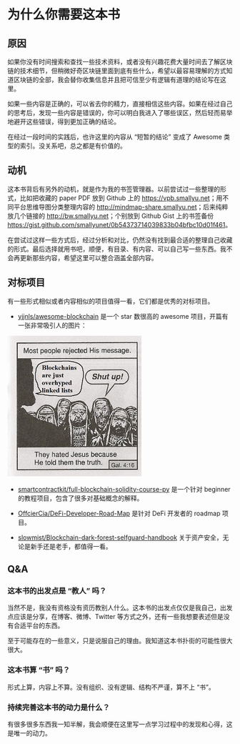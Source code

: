 # 为什么你需要这本书

## 原因

如果你没有时间搜索和查找一些技术资料，或者没有兴趣花费大量时间去了解区块链的技术细节，但稍微好奇区块链里面到底有些什么，希望以最容易理解的方式知道区块链的全部，我会替你收集信息并且把可信至少有逻辑有道理的结论写在这里。

如果一些内容是正确的，可以省去你的精力，直接相信这些内容。如果在经过自己的思考后，发现一些内容是错误的，你可以明白我进入了哪些误区，然后轻而易举地避开这些错误，得到更加正确的结论。

在经过一段时间的实践后，也许这里的内容从 “短暂的结论” 变成了 Awesome 类型的索引。没关系吧，总之都是有价值的。

## 动机

这本书背后有另外的动机，就是作为我的书签管理器。以前尝试过一些整理的形式，比如把收藏的 paper PDF 放到 Github 上的 <https://vpb.smallyu.net>；用不同平台思维导图分类整理内容的 <http://mindmap-share.smallyu.net>；后来纯粹放几个链接的 <http://bw.smallyu.net>；个别放到 Github Gist 上的书签备份 <https://gist.github.com/smallyunet/0b54373714039833b04bfbc10d01f461>。

在尝试过这样一些方式后，经过分析和对比，仍然没有找到最合适的整理自己收藏的形式。最后选择就用书吧，顺便，有目录、有内容、可以自己写一些东西。我不会再更新那些内容，希望这里可以整合涵盖全部内容。

## 对标项目

有一些形式相似或者内容相似的项目值得一看，它们都是优秀的对标项目。

- [yjjnls/awesome-blockchain](https://github.com/yjjnls/awesome-blockchain) 是一个 star 数很高的 awesome 项目，开篇有一张非常吸引人的图片：

![center](./assets/blockchain-jesus.png)

- [smartcontractkit/full-blockchain-solidity-course-py](https://github.com/smartcontractkit/full-blockchain-solidity-course-py) 是一个针对 beginner 的教程项目，包含了很多对基础概念的解释。

- [OffcierCia/DeFi-Developer-Road-Map](https://github.com/OffcierCia/DeFi-Developer-Road-Map) 是针对 DeFi 开发者的 roadmap 项目。

- [slowmist/Blockchain-dark-forest-selfguard-handbook](https://github.com/slowmist/Blockchain-dark-forest-selfguard-handbook) 关于资产安全，无论是新手还是老手，都值得一看。

## Q&A

### 这本书的出发点是 “教人” 吗？

当然不是，我没有资格没有资历教别人什么。这本书的出发点仅仅是我自己，出发点应该是分享，在博客、微博、Twitter 等方式之外，还有一些我想要表述但是没有合适平台的东西。

至于可能存在的一些意义，只是说服自己的理由。我知道这本书扑街的可能性很大很大。

### 这本书算 “书” 吗？

形式上算，内容上不算。没有组织、没有逻辑、结构不严谨，算不上 “书”。

### 持续完善这本书的动力是什么？

有很多很多东西我一知半解，我会顺便在这里写一点学习过程中的发现和心得，这是唯一的动力。

